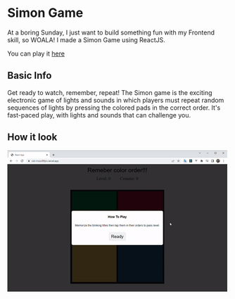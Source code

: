 # Simon Game

At a boring Sunday, I just want to build something fun with my Frontend skill, so WOALA! I made a Simon Game using ReactJS.

You can play it [here](https://csb-mozx98ljrx.vercel.app/)

## Basic Info

Get ready to watch, remember, repeat! The Simon game is the exciting electronic game of lights and sounds in which players must repeat random sequences of lights by pressing the colored pads in the correct order. It's fast-paced play, with lights and sounds that can challenge you.

## How it look

![Simon Game](./doc/simon-gameplay.gif)
